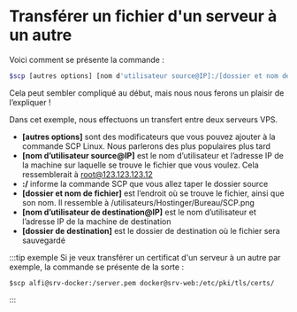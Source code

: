 # Transférer un fichier d'un serveur à un autre

Voici comment se présente la commande :
```bash
$scp [autres options] [nom d'utilisateur source@IP]:/[dossier et nom de fichier] [nom d'utilisateur de destination@IP]:/[dossier de destination]
```

Cela peut sembler compliqué au début, mais nous nous ferons un plaisir de l’expliquer !

Dans cet exemple, nous effectuons un transfert entre deux serveurs VPS.

- **[autres options]** sont des modificateurs que vous pouvez ajouter à la commande SCP Linux. Nous parlerons des plus populaires plus tard
- **[nom d’utilisateur source@IP]** est le nom
d’utilisateur et l’adresse IP de la machine sur laquelle se trouve le
fichier que vous voulez. Cela ressemblerait à root@123.123.123.12
- **:/** informe la commande SCP que vous allez taper le dossier source
- **[dossier et nom de fichier]** est l’endroit où se trouve le fichier, ainsi que son nom. Il ressemble à /utilisateurs/Hostinger/Bureau/SCP.png
- **[nom d’utilisateur de destination@IP]** est le nom d’utilisateur et l’adresse IP de la machine de destination
- **[dossier de destination]** est le dossier de destination où le fichier sera sauvegardé

:::tip exemple
Si je veux transférer un certificat d'un serveur à un autre par exemple, la commande se présente de la sorte :
```
$scp alfi@srv-docker:/server.pem docker@srv-web:/etc/pki/tls/certs/
```
:::